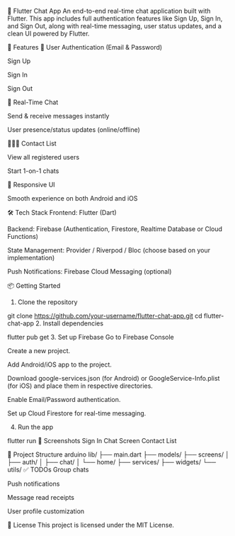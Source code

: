 📱 Flutter Chat App
An end-to-end real-time chat application built with Flutter. This app includes full authentication features like Sign Up, Sign In, and Sign Out, along with real-time messaging, user status updates, and a clean UI powered by Flutter.

🚀 Features
🔐 User Authentication (Email & Password)

Sign Up

Sign In

Sign Out

💬 Real-Time Chat

Send & receive messages instantly

User presence/status updates (online/offline)

🧑‍🤝‍🧑 Contact List

View all registered users

Start 1-on-1 chats

📲 Responsive UI

Smooth experience on both Android and iOS

🛠️ Tech Stack
Frontend: Flutter (Dart)

Backend: Firebase (Authentication, Firestore, Realtime Database or Cloud Functions)

State Management: Provider / Riverpod / Bloc (choose based on your implementation)

Push Notifications: Firebase Cloud Messaging (optional)

📦 Getting Started
1. Clone the repository

git clone https://github.com/your-username/flutter-chat-app.git
cd flutter-chat-app
2. Install dependencies

flutter pub get
3. Set up Firebase
Go to Firebase Console

Create a new project.

Add Android/iOS app to the project.

Download google-services.json (for Android) or GoogleService-Info.plist (for iOS) and place them in respective directories.

Enable Email/Password authentication.

Set up Cloud Firestore for real-time messaging.

4. Run the app

flutter run
📸 Screenshots
Sign In	Chat Screen	Contact List

📁 Project Structure
arduino
lib/
├── main.dart
├── models/
├── screens/
│   ├── auth/
│   ├── chat/
│   └── home/
├── services/
├── widgets/
└── utils/
✅ TODOs
 Group chats

 Push notifications

 Message read receipts

 User profile customization

📄 License
This project is licensed under the MIT License.